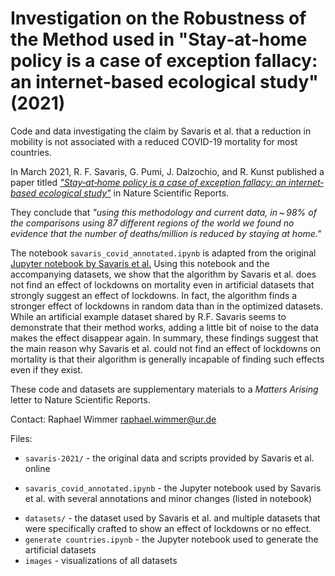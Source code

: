 # Investigation on the Robustness of the Method used in "Stay‐at‐home policy is a case of exception fallacy: an internet‐based ecological study" (2021)

Code and data investigating the claim by Savaris et al. that a reduction in mobility is not associated with a reduced COVID-19 mortality for most countries.

In March 2021, R. F. Savaris, G. Pumi, J. Dalzochio, and R. Kunst published a paper titled *["Stay‐at‐home policy is a case of exception fallacy: an internet‐based ecological study"](https://www.nature.com/articles/s41598-021-84092-1)* in Nature Scientific Reports.

They conclude that *"using this methodology and current data, in ~ 98% of the comparisons using 87 different regions of the world we found no evidence that the number of deaths/million is reduced by staying at home."*

The notebook ``savaris_covid_annotated.ipynb`` is adapted from the original [Jupyter notebook by Savaris et al.](https://gist.github.com/rsavaris66/eccfc6caf4c9578d676c134fac74d3fe)
Using this notebook and the accompanying datasets, we show that the algorithm by Savaris et al. does not find an effect of lockdowns on mortality even in artificial datasets that strongly suggest an effect of lockdowns.
In fact, the algorithm finds a stronger effect of lockdowns in random data than in the optimized datasets.
While an artificial example dataset shared by R.F. Savaris seems to demonstrate that their method works, adding a little bit of noise to the data makes the effect disappear again.
In summary, these findings suggest that the main reason why Savaris et al. could not find an effect of lockdowns on mortality is that their algorithm is generally incapable of finding such effects even if they exist.

These code and datasets are supplementary materials to a *Matters Arising* letter to Nature Scientific Reports.

Contact: Raphael Wimmer <raphael.wimmer@ur.de>

Files:

* ``savaris-2021/`` - the original data and scripts provided by Savaris et al. online
- ``savaris_covid_annotated.ipynb`` - the Jupyter notebook used by Savaris et al. with several annotations and minor changes (listed in notebook)
* ``datasets/`` - the dataset used by Savaris et al. and multiple datasets that were specifically crafted to show an effect of lockdowns or no effect.
* ``generate countries.ipynb`` - the Jupyter notebook used to generate the artificial datasets
* ``images`` - visualizations of all datasets

